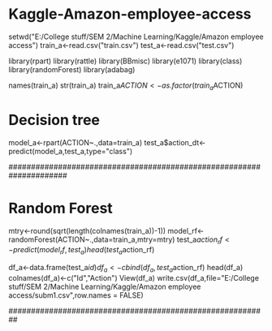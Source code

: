 # Kaggle-Amazon-employee-access

setwd("E:/College stuff/SEM 2/Machine Learning/Kaggle/Amazon employee access")
train_a<-read.csv("train.csv")
test_a<-read.csv("test.csv")

library(rpart)
library(rattle)
library(BBmisc)
library(e1071)
library(class)
library(randomForest)
library(adabag)

names(train_a)
str(train_a)
train_a$ACTION<-as.factor(train_a$ACTION)

# Decision tree

model_a<-rpart(ACTION~.,data=train_a)
test_a$action_dt<-predict(model_a,test_a,type="class")  

#####################################################################

# Random Forest

mtry<-round(sqrt(length(colnames(train_a))-1))
model_rf<-randomForest(ACTION~.,data=train_a,mtry=mtry)
test_a$action_rf<-predict(model_rf,test_a)
head(test_a$action_rf)

df_a<-data.frame(test_a$id)
df_a<-cbind(df_a,test_a$action_rf)
head(df_a)
colnames(df_a)<-c("Id","Action")
View(df_a)
write.csv(df_a,file="E:/College stuff/SEM 2/Machine Learning/Kaggle/Amazon employee access/subm1.csv",row.names = FALSE)


##########################################################
